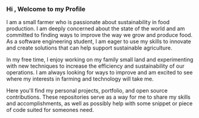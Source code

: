 ### Hi , Welcome to my Profile
I am a small farmer who is passionate about sustainability in food production. I am deeply concerned about the state of the world and am committed to finding ways to improve the way we grow and produce food. As a software engineering student, I am eager to use my skills to innovate and create solutions that can help support sustainable agriculture. 

In my free time, I enjoy working on my family small land and experimenting with new techniques to increase the efficiency and sustainability of our operations. I am always looking for ways to improve and am excited to see where my interests in farming and technology will take me.

Here you'll find my personal projects, portfolio, and open source contributions. These repositories serve as a way for me to share my skills and accomplishments, as well as possibly help with some snippet or piece of code suited for someones need.

